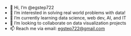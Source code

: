 - 👋 Hi, I’m @egstep722
- 👀 I’m interested in solving real world problems with data!
- 🌱 I’m currently learning data science, web dev, AI, and IT
- 💞️ I’m looking to collaborate on data visualization projects
- 📫 Reach me via email: egstep722@gmail.com

<!---
egstep722/egstep722 is a ✨ special ✨ repository because its `README.md` (this file) appears on your GitHub profile.
You can click the Preview link to take a look at your changes.
--->
